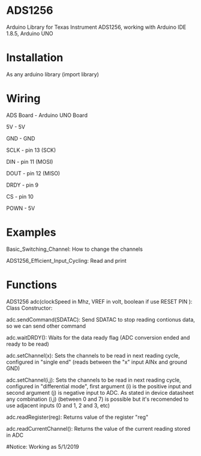 # ADS1256
Arduino Library for Texas Instrument ADS1256, working with Arduino IDE 1.8.5, Arduino UNO 

# Installation
As any arduino library (import library)

# Wiring
ADS Board   -     Arduino UNO Board

5V          -     5V

GND         -     GND

SCLK        -     pin 13 (SCK)

DIN         -     pin 11 (MOSI)

DOUT        -     pin 12 (MISO)

DRDY        -     pin 9

CS          -     pin 10

POWN       -      5V


# Examples
Basic_Switching_Channel: How to change the channels

ADS1256_Efficient_Input_Cycling: Read and print 

# Functions

ADS1256 adc(clockSpeed in Mhz, VREF in volt, boolean if use RESET PIN ): Class Constructor: 

adc.sendCommand(SDATAC): Send SDATAC to stop reading contionus data, so we can send other command

adc.waitDRDY(): Waits for the data ready flag (ADC conversion ended and ready to be read)

adc.setChannel(x): Sets the channels to be read in next reading cycle, configured in "single end" (reads between the "x" input AINx and ground GND)
  
adc.setChannel(i,j): Sets the channels to be read in next reading cycle, configured in "differential mode", first argument (i) is the positive input and second argument (j) is negative input to ADC. As stated in device datasheet any combination (i,j) (between 0 and 7) is possible but it's recomended to use adjacent inputs (0 and 1, 2 and 3, etc) 

adc.readRegister(reg): Returns value of the register "reg" 

adc.readCurrentChannel(): Returns the value of the current reading stored in ADC

#Notice: Working as 5/1/2019

